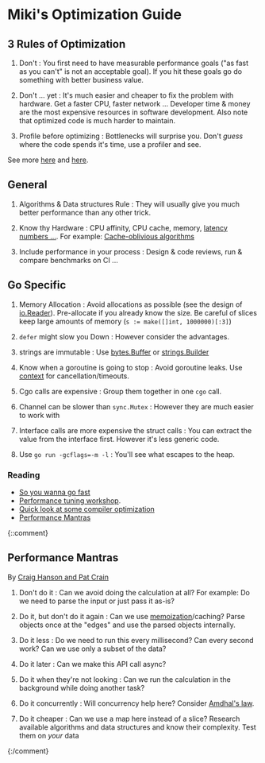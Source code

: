 # Miki's Optimization Guide

## 3 Rules of Optimization

1. Don't
: You first need to have measurable performance goals ("as fast as you can't"
is not an acceptable goal). If you hit these goals go do something with better
business value.

2. Don't ... yet
: It's much easier and cheaper to fix the problem with hardware. Get a faster
CPU, faster network ... Developer time & money are the most expensive resources
in software development. Also note that optimized code is much harder to
maintain.

3. Profile before optimizing
: Bottlenecks will surprise you. Don't *guess* where the code spends it's time,
use a profiler and see.

See more [here](https://users.ece.utexas.edu/~adnan/pike.html) and
[here](http://wiki.c2.com/?RulesOfOptimization).

## General

1. Algorithms & Data structures Rule
: They will usually give you much better performance than any other trick.

2. Know thy Hardware
: CPU affinity, CPU cache, memory, [latency numbers
...](https://twitter.com/piecalculus/status/459485747842523136?lang=en).
For example: [Cache-oblivious
algorithms](https://en.wikipedia.org/wiki/Cache-oblivious_algorithm)

3. Include performance in your process
: Design & code reviews, run & compare benchmarks on CI ...

## Go Specific

1. Memory Allocation
: Avoid allocations as possible (see the design of
[io.Reader](https://golang.org/pkg/io/#Reader)). Pre-allocate if you already
know the size. Be careful of slices keep large amounts of memory 
(`s := make([]int, 1000000)[:3]`)

2. `defer` might slow you Down
: However consider the advantages.

3. strings are immutable
: Use [bytes.Buffer](https://golang.org/pkg/bytes/#Buffer) or [strings.Builder](https://golang.org/pkg/strings/#Builder)

4. Know when a goroutine is going to stop
: Avoid goroutine leaks. Use [context](https://golang.org/pkg/context/) for cancellation/timeouts.

5. Cgo calls are expensive
: Group them together in one `cgo` call.

6. Channel can be slower than `sync.Mutex`
: However they are much easier to work with

7. Interface calls are more expensive the struct calls
: You can extract the value from the interface first. However it's less 
generic code.

8. Use `go run -gcflags=-m -l`
: You'll see what escapes to the heap.

### Reading
- [So you wanna go fast](https://www.slideshare.net/TylerTreat/so-you-wanna-go-fast-80300458)
- [Performance tuning workshop](https://github.com/davecheney/gophercon2018-performance-tuning-workshop/blob/master/6-tips-and-tricks/1-tips-and-tricks.md).
- [Quick look at some compiler optimization](http://www.golangbootcamp.com/book/tricks_and_tips#sec-compiler_optimizations)
- [Performance Mantras](http://www.brendangregg.com/blog/2018-06-30/benchmarking-checklist.html)


{::comment}
## Performance Mantras

By [Craig Hanson and Pat
Crain](http://www.brendangregg.com/blog/2018-06-30/benchmarking-checklist.html)

1. Don't do it
: Can we avoid doing the calculation at all? For example: Do we need to parse
the input or just pass it as-is?

2. Do it, but don't do it again
: Can we use [memoization](https://en.wikipedia.org/wiki/Memoization)/caching?
Parse objects once at the "edges" and use the parsed objects internally.

3. Do it less
: Do we need to run this every millisecond? Can every second work? Can we use
only a subset of the data?

4. Do it later
: Can we make this API call async?

5. Do it when they're not looking
: Can we run the calculation in the background while doing another task?

6. Do it concurrently
: Will concurrency help here? Consider [Amdhal's law](https://en.wikipedia.org/wiki/Amdahl%27s_law).

7. Do it cheaper
: Can we use a map here instead of a slice? Research available algorithms and
data structures and know their complexity. Test them on *your* data

{:/comment}

